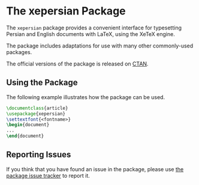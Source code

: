 # The xepersian Package
The `xepersian` package provides a convenient interface for typesetting 
Persian and English documents with LaTeX, using the XeTeX engine.

The package includes adaptations for use with many other commonly-used 
packages.

The official versions of the package is released on [CTAN](https://ctan.org/pkg/xepersian).

## Using the Package
The following example illustrates how the package can be used.
````tex
\documentclass{article}
\usepackage{xepersian}
\settextfont{<fontname>}
\begin{document}
...
\end{document}
````

## Reporting Issues
If you think that you have found an issue in the package, please use 
[the package issue tracker](https://github.com/persiantex/xepersian/issues) 
to report it.
